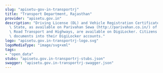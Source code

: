 ```yaml
---
slug: "apisetu-gov-in-transportrj"
title: "Transport Department, Rajasthan"
provider: "apisetu.gov.in"
description: "Driving License (DL) and Vehicle Registration Certificate (RC) of the\
  \ State, as available on Parivahan Sewa (http://parivahan.co.in/) of Ministry of\
  \ Road Transport and Highways, are available on DigiLocker. Citizens can pull these\
  \ documents into their DigiLocker accounts."
logo: "apisetu.gov.in-transportrj-logo.svg"
logoMediaType: "image/svg+xml"
tags:
- "open_data"
stubs: "apisetu.gov.in-transportrj-stubs.json"
swagger: "apisetu.gov.in-transportrj-swagger.json"
---
```

